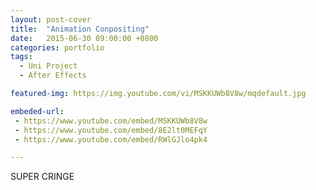 ```yaml
---
layout: post-cover
title:  "Animation Conpositing"
date:   2015-06-30 09:00:00 +0800
categories: portfolio
tags:
  - Uni Project
  - After Effects

featured-img: https://img.youtube.com/vi/MSKKUWb8V8w/mqdefault.jpg

embeded-url:
 - https://www.youtube.com/embed/MSKKUWb8V8w
 - https://www.youtube.com/embed/8E2lt0MEFqY
 - https://www.youtube.com/embed/RWlGJlo4pk4

---
```


SUPER CRINGE